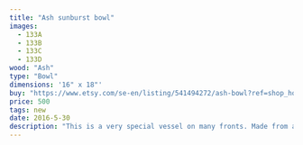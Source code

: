 ```yaml
---
title: "Ash sunburst bowl"
images:
  - 133A
  - 133B
  - 133C
  - 133D
wood: "Ash"
type: "Bowl"
dimensions: '16" x 18"'
buy: "https://www.etsy.com/se-en/listing/541494272/ash-bowl?ref=shop_home_active_6"
price: 500
tags: new
date: 2016-5-30
description: "This is a very special vessel on many fronts. Made from ash, it has broad swirling grain throughout. Its unique shape has at its center a curving edge that looks like something is splashing out. While it could be functional as it is food safe, it truly belongs in a special place due to the statement it makes."
---
```


